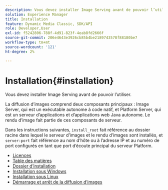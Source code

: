 ```yaml
---
description: Vous devez installer Image Serving avant de pouvoir l’utiliser.
solution: Experience Manager
title: Installation
feature: Dynamic Media Classic, SDK/API
role: Developer,User
exl-id: f5242806-788f-4d91-823f-4eab8fd2666f
source-git-commit: 206e4643e3926cb85b4be2189743578f88180be7
workflow-type: tm+mt
source-wordcount: '121'
ht-degree: 2%

---
```


# Installation{#installation}

Vous devez installer Image Serving avant de pouvoir l’utiliser.

La diffusion d’images comprend deux composants principaux : Image Server, qui est un exécutable autonome à code natif, et Platform Server, qui est un serveur d’applications et d’applications web Java autonome. Le rendu d’image fait partie de ces composants de serveur.

Dans les instructions suivantes, `install_root` fait référence au dossier racine dans lequel le serveur d’images et le rendu d’images sont installés, et `server:port` fait référence au nom d’hôte ou à l’adresse IP et au numéro de port configurés en tant que port d’écoute principal du serveur Platform.

* [Licences](c-licensing.md)
* [Table des matières](c-contents.md)
* [Dossier d’installation](c-install-folder.md)
* [Installation sous Windows](t-installing-on-windows/t-installing-on-windows.md)
* [Installation sous Linux](c-installing-linux/c-installing-linux.md)
* [Démarrage et arrêt de la diffusion d’images](t-starting-and-stopping/t-starting-and-stopping.md)
